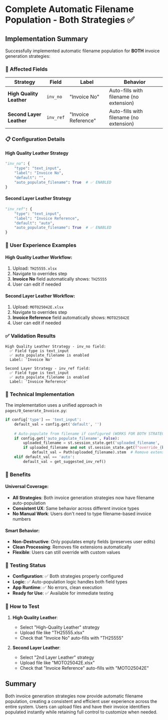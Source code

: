 # Complete Automatic Filename Population - Both Strategies ✅

## Implementation Summary

Successfully implemented automatic filename population for **BOTH** invoice generation strategies:

### 🎯 **Affected Fields**

| Strategy | Field | Label | Behavior |
|----------|-------|-------|----------|
| **High Quality Leather** | `inv_no` | "Invoice No" | Auto-fills with filename (no extension) |
| **Second Layer Leather** | `inv_ref` | "Invoice Reference" | Auto-fills with filename (no extension) |

### 📋 **Configuration Details**

#### High Quality Leather Strategy
```python
"inv_no": {
    "type": "text_input", 
    "label": "Invoice No", 
    "default": "", 
    "auto_populate_filename": True  # ✅ ENABLED
}
```

#### Second Layer Leather Strategy  
```python
"inv_ref": {
    "type": "text_input", 
    "label": "Invoice Reference", 
    "default": "auto", 
    "auto_populate_filename": True  # ✅ ENABLED
}
```

### 🚀 **User Experience Examples**

#### High Quality Leather Workflow:
1. Upload: `TH25555.xlsx`
2. Navigate to overrides step
3. **Invoice No** field automatically shows: `TH25555`
4. User can edit if needed

#### Second Layer Leather Workflow:
1. Upload: `MOTO25042E.xlsx` 
2. Navigate to overrides step
3. **Invoice Reference** field automatically shows: `MOTO25042E`
4. User can edit if needed

### ✅ **Validation Results**

```
High Quality Leather Strategy - inv_no field:
  ✅ Field type is text_input
  ✅ auto_populate_filename is enabled
  Label: 'Invoice No'

Second Layer Strategy - inv_ref field:  
  ✅ Field type is text_input
  ✅ auto_populate_filename is enabled
  Label: 'Invoice Reference'
```

### 📝 **Technical Implementation**

The implementation uses a unified approach in `pages/0_Generate_Invoice.py`:

```python
if config['type'] == 'text_input':
    default_val = config.get('default', '')
    
    # Auto-populate from filename if configured (WORKS FOR BOTH STRATEGIES)
    if config.get('auto_populate_filename', False):
        uploaded_filename = st.session_state.get('uploaded_filename', '')
        if uploaded_filename and not st.session_state.get(f"override_{key}", ''):
            default_val = Path(uploaded_filename).stem  # Remove extension
    elif default_val == 'auto':
        default_val = get_suggested_inv_ref()
```

### 🎯 **Benefits**

#### Universal Coverage:
- **All Strategies**: Both invoice generation strategies now have filename auto-population
- **Consistent UX**: Same behavior across different invoice types
- **No Manual Work**: Users don't need to type filename-based invoice numbers

#### Smart Behavior:
- **Non-Destructive**: Only populates empty fields (preserves user edits)
- **Clean Processing**: Removes file extensions automatically  
- **Flexible**: Users can still override with custom values

### 🧪 **Testing Status**

- **Configuration**: ✅ Both strategies properly configured
- **Logic**: ✅ Auto-population logic handles both field types
- **App Runtime**: ✅ No errors, clean execution
- **Ready for Use**: ✅ Available for immediate testing

### 🔧 **How to Test**

1. **High Quality Leather**:
   - Select "High-Quality Leather" strategy
   - Upload file like "TH25555.xlsx"
   - Check that "Invoice No" auto-fills with "TH25555"

2. **Second Layer Leather**:
   - Select "2nd Layer Leather" strategy  
   - Upload file like "MOTO25042E.xlsx"
   - Check that "Invoice Reference" auto-fills with "MOTO25042E"

## Summary

Both invoice generation strategies now provide automatic filename population, creating a consistent and efficient user experience across the entire system. Users can upload files and have their invoice identifiers populated instantly while retaining full control to customize when needed.